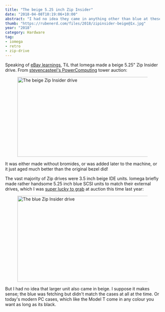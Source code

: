 ```yaml
---
title: "The beige 5.25 inch Zip Insider"
date: "2018-04-08T10:19:06+10:00"
abstract: "I had no idea they came in anything other than blue at these larger sizes!"
thumb: "https://rubenerd.com/files/2018/zipinsider-beige@1x.jpg"
year: "2018"
category: Hardware
tag:
- iomega
- retro
- zip-drive
---
```

Speaking of [eBay learnings], TiL that Iomega made a beige 5.25" Zip Insider drive. From [stevencasteel's PowerComputing] tower auction:

<figure><img src="https://rubenerd.com/files/2018/zipinsider-beige@1x.jpg" srcset="https://rubenerd.com/files/2018/zipinsider-beige@1x.jpg 1x, https://rubenerd.com/files/2018/zipinsider-beige@2x.jpg 2x" alt="The beige Zip Insider drive" style="width:500px; height:260px" /></figure>

It was either made without bromides, or was added later to the machine, or it just aged much better than the original bezel did!

The vast majority of Zip drives were 3.5 inch beige IDE units. Iomega briefly made rather handsome 5.25 inch blue SCSI units to match their external drives, which I was [super lucky to grab] at auction this time last year:

<figure><img src="https://rubenerd.com/files/2017/s-l1600@1x.jpg" srcset="https://rubenerd.com/files/2017/s-l1600@2x.jpg 2x, https://rubenerd.com/files/2017/s-l1600@1x.jpg 1x" style="width:500px; height:280px" alt="The blue Zip Insider drive" /></figure>

But I had no idea that larger unit also came in beige. I suppose it makes sense; the blue was fetching but didn't match the cases at all at the time. Or today's modern PC cases, which like the Model T come in any colour you want as long as its black.

[eBay learnings]: https://rubenerd.com/epsons-classic-combo-floppy-drives/ "Epson’s classic combo floppy drives"
[super lucky to grab]: https://rubenerd.com/the-zip-insider/ "Rubenerd: The Zip Insider"
[stevencasteel's PowerComputing]: https://www.ebay.com.au/itm/Vintage-Rare-Power-Computing-Power-Wave-Tower-Apple-Authorized-Mac-Clone-604-132-/173231652981 "eBay: intage Rare Power Computing Power Wave Tower Apple Authorized Mac Clone 604/132"

